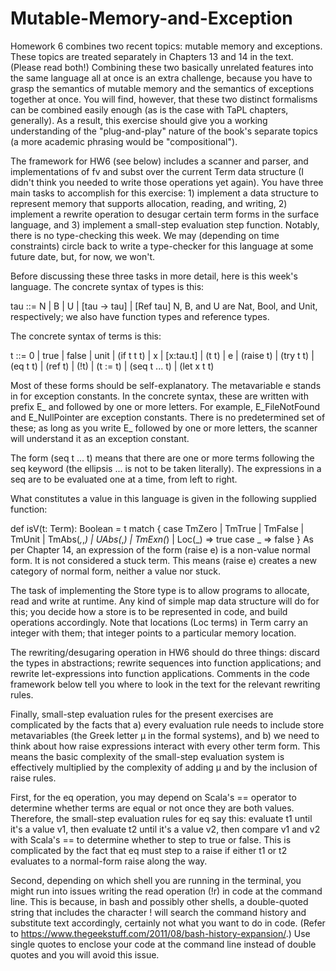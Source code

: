 # Mutable-Memory-and-Exception


Homework 6 combines two recent topics: mutable memory and exceptions. These topics are treated separately in Chapters 13 and 14 in the text. (Please read both!) Combining these two basically unrelated features into the same language all at once is an extra challenge, because you have to grasp the semantics of mutable memory and the semantics of exceptions together at once. You will find, however, that these two distinct formalisms can be combined easily enough (as is the case with TaPL chapters, generally). As a result, this exercise should give you a working understanding of the "plug-and-play" nature of the book's separate topics (a more academic phrasing would be "compositional").

The framework for HW6 (see below) includes a scanner and parser, and implementations of fv and subst over the current Term data structure (I didn't think you needed to write those operations yet again). You have three main tasks to accomplish for this exercise: 1) implement a data structure to represent memory that supports allocation, reading, and writing, 2) implement a rewrite operation to desugar certain term forms in the surface language, and 3) implement a small-step evaluation step function. Notably, there is no type-checking this week. We may (depending on time constraints) circle back to write a type-checker for this language at some future date, but, for now, we won't.

Before discussing these three tasks in more detail, here is this week's language. The concrete syntax of types is this:

tau ::= N
      | B
      | U
      | [tau -> tau]
      | [Ref tau]
N, B, and U are Nat, Bool, and Unit, respectively; we also have function types and reference types.

The concrete syntax of terms is this:

t ::= 0
    | true
    | false
    | unit
    | (if t t t)
    | x
    | [x:tau.t]
    | (t t)
    | e
    | (raise t)
    | (try t t)
    | (eq t t)
    | (ref t)
    | (!t)
    | (t := t)
    | (seq t ... t)
    | (let x t t)

Most of these forms should be self-explanatory. The metavariable e stands in for exception constants. In the concrete syntax, these are written with prefix E_ and followed by one or more letters. For example, E_FileNotFound and E_NullPointer are exception constants. There is no predetermined set of these; as long as you write E_ followed by one or more letters, the scanner will understand it as an exception constant.

The form (seq t ... t) means that there are one or more terms following the seq keyword (the ellipsis ... is not to be taken literally). The expressions in a seq are to be evaluated one at a time, from left to right.

What constitutes a value in this language is given in the following supplied function:

def isV(t: Term): Boolean = t match {
  case TmZero | TmTrue | TmFalse | TmUnit 
     | TmAbs(_,_,_) | UAbs(_,_) | TmExn(_) | Loc(_) => true
  case _ => false
}
As per Chapter 14, an expression of the form (raise e) is a non-value normal form. It is not considered a stuck term. This means (raise e) creates a new category of normal form, neither a value nor stuck.

The task of implementing the Store type is to allow programs to allocate, read and write at runtime. Any kind of simple map data structure will do for this; you decide how a store is to be represented in code, and build operations accordingly. Note that locations (Loc terms) in Term carry an integer with them; that integer points to a particular memory location.

The rewriting/desugaring operation in HW6 should do three things: discard the types in abstractions; rewrite sequences into function applications; and rewrite let-expressions into function applications. Comments in the code framework below tell you where to look in the text for the relevant rewriting rules.

Finally, small-step evaluation rules for the present exercises are complicated by the facts that a) every evaluation rule needs to include store metavariables (the Greek letter μ in the formal systems), and b) we need to think about how raise expressions interact with every other term form. This means the basic complexity of the small-step evaluation system is effectively multiplied by the complexity of adding μ and by the inclusion of raise rules.

First, for the eq operation, you may depend on Scala's == operator to determine whether terms are equal or not once they are both values. Therefore, the small-step evaluation rules for eq say this: evaluate t1 until it's a value v1, then evaluate t2 until it's a value v2, then compare v1 and v2 with Scala's == to determine whether to step to true or false. This is complicated by the fact that eq must step to a raise if either t1 or t2 evaluates to a normal-form raise along the way.

Second, depending on which shell you are running in the terminal, you might run into issues writing the read operation (!r) in code at the command line. This is because, in bash and possibly other shells, a double-quoted string that includes the character ! will search the command history and substitute text accordingly, certainly not what you want to do in code. (Refer to https://www.thegeekstuff.com/2011/08/bash-history-expansion/.) Use single quotes to enclose your code at the command line instead of double quotes and you will avoid this issue.
